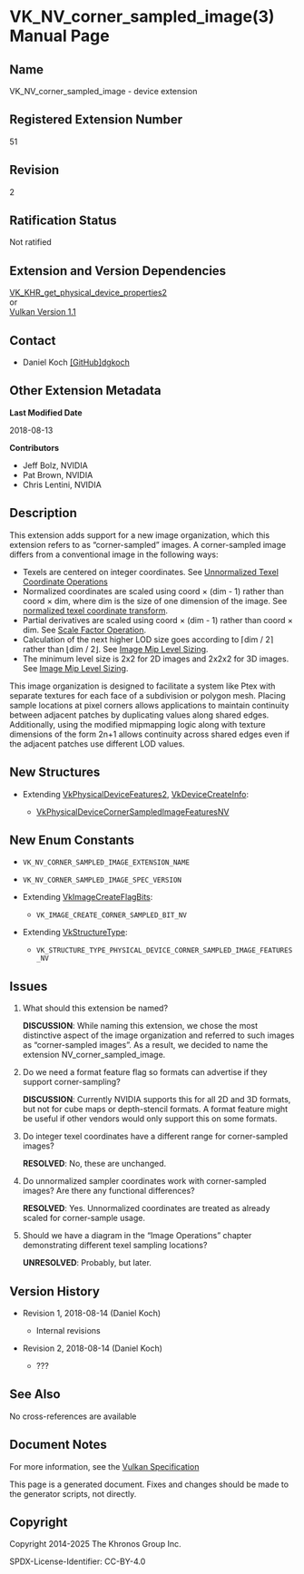 # VK\_NV\_corner\_sampled\_image(3) Manual Page

## Name

VK\_NV\_corner\_sampled\_image - device extension



## [](#_registered_extension_number)Registered Extension Number

51

## [](#_revision)Revision

2

## [](#_ratification_status)Ratification Status

Not ratified

## [](#_extension_and_version_dependencies)Extension and Version Dependencies

[VK\_KHR\_get\_physical\_device\_properties2](https://registry.khronos.org/vulkan/specs/latest/man/html/VK_KHR_get_physical_device_properties2.html)  
or  
[Vulkan Version 1.1](#versions-1.1)

## [](#_contact)Contact

- Daniel Koch [\[GitHub\]dgkoch](https://github.com/KhronosGroup/Vulkan-Docs/issues/new?body=%5BVK_NV_corner_sampled_image%5D%20%40dgkoch%0A%2AHere%20describe%20the%20issue%20or%20question%20you%20have%20about%20the%20VK_NV_corner_sampled_image%20extension%2A)

## [](#_other_extension_metadata)Other Extension Metadata

**Last Modified Date**

2018-08-13

**Contributors**

- Jeff Bolz, NVIDIA
- Pat Brown, NVIDIA
- Chris Lentini, NVIDIA

## [](#_description)Description

This extension adds support for a new image organization, which this extension refers to as “corner-sampled” images. A corner-sampled image differs from a conventional image in the following ways:

- Texels are centered on integer coordinates. See [Unnormalized Texel Coordinate Operations](https://registry.khronos.org/vulkan/specs/latest/html/vkspec.html#textures-unnormalized-to-integer)
- Normalized coordinates are scaled using coord × (dim - 1) rather than coord × dim, where dim is the size of one dimension of the image. See [normalized texel coordinate transform](https://registry.khronos.org/vulkan/specs/latest/html/vkspec.html#textures-normalized-to-unnormalized).
- Partial derivatives are scaled using coord × (dim - 1) rather than coord × dim. See [Scale Factor Operation](https://registry.khronos.org/vulkan/specs/latest/html/vkspec.html#textures-scale-factor).
- Calculation of the next higher LOD size goes according to ⌈dim / 2⌉ rather than ⌊dim / 2⌋. See [Image Mip Level Sizing](https://registry.khronos.org/vulkan/specs/latest/html/vkspec.html#resources-image-mip-level-sizing).
- The minimum level size is 2x2 for 2D images and 2x2x2 for 3D images. See [Image Mip Level Sizing](https://registry.khronos.org/vulkan/specs/latest/html/vkspec.html#resources-image-mip-level-sizing).

This image organization is designed to facilitate a system like Ptex with separate textures for each face of a subdivision or polygon mesh. Placing sample locations at pixel corners allows applications to maintain continuity between adjacent patches by duplicating values along shared edges. Additionally, using the modified mipmapping logic along with texture dimensions of the form 2n+1 allows continuity across shared edges even if the adjacent patches use different LOD values.

## [](#_new_structures)New Structures

- Extending [VkPhysicalDeviceFeatures2](https://registry.khronos.org/vulkan/specs/latest/man/html/VkPhysicalDeviceFeatures2.html), [VkDeviceCreateInfo](https://registry.khronos.org/vulkan/specs/latest/man/html/VkDeviceCreateInfo.html):
  
  - [VkPhysicalDeviceCornerSampledImageFeaturesNV](https://registry.khronos.org/vulkan/specs/latest/man/html/VkPhysicalDeviceCornerSampledImageFeaturesNV.html)

## [](#_new_enum_constants)New Enum Constants

- `VK_NV_CORNER_SAMPLED_IMAGE_EXTENSION_NAME`
- `VK_NV_CORNER_SAMPLED_IMAGE_SPEC_VERSION`
- Extending [VkImageCreateFlagBits](https://registry.khronos.org/vulkan/specs/latest/man/html/VkImageCreateFlagBits.html):
  
  - `VK_IMAGE_CREATE_CORNER_SAMPLED_BIT_NV`
- Extending [VkStructureType](https://registry.khronos.org/vulkan/specs/latest/man/html/VkStructureType.html):
  
  - `VK_STRUCTURE_TYPE_PHYSICAL_DEVICE_CORNER_SAMPLED_IMAGE_FEATURES_NV`

## [](#_issues)Issues

1. What should this extension be named?
   
   **DISCUSSION**: While naming this extension, we chose the most distinctive aspect of the image organization and referred to such images as “corner-sampled images”. As a result, we decided to name the extension NV\_corner\_sampled\_image.
2. Do we need a format feature flag so formats can advertise if they support corner-sampling?
   
   **DISCUSSION**: Currently NVIDIA supports this for all 2D and 3D formats, but not for cube maps or depth-stencil formats. A format feature might be useful if other vendors would only support this on some formats.
3. Do integer texel coordinates have a different range for corner-sampled images?
   
   **RESOLVED**: No, these are unchanged.
4. Do unnormalized sampler coordinates work with corner-sampled images? Are there any functional differences?
   
   **RESOLVED**: Yes. Unnormalized coordinates are treated as already scaled for corner-sample usage.
5. Should we have a diagram in the “Image Operations” chapter demonstrating different texel sampling locations?
   
   **UNRESOLVED**: Probably, but later.

## [](#_version_history)Version History

- Revision 1, 2018-08-14 (Daniel Koch)
  
  - Internal revisions
- Revision 2, 2018-08-14 (Daniel Koch)
  
  - ???

## [](#_see_also)See Also

No cross-references are available

## [](#_document_notes)Document Notes

For more information, see the [Vulkan Specification](https://registry.khronos.org/vulkan/specs/latest/html/vkspec.html#VK_NV_corner_sampled_image)

This page is a generated document. Fixes and changes should be made to the generator scripts, not directly.

## [](#_copyright)Copyright

Copyright 2014-2025 The Khronos Group Inc.

SPDX-License-Identifier: CC-BY-4.0